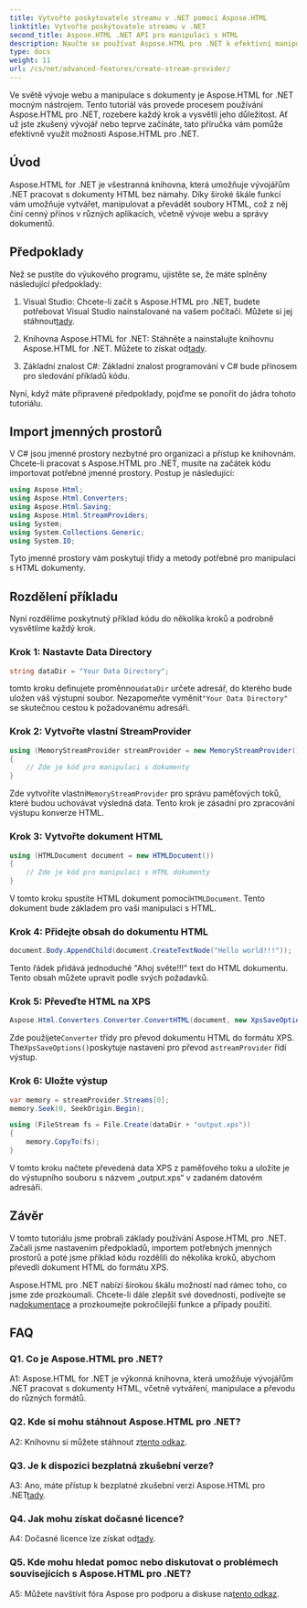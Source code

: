 ```yaml
---
title: Vytvořte poskytovatele streamu v .NET pomocí Aspose.HTML
linktitle: Vytvořte poskytovatele streamu v .NET
second_title: Aspose.HTML .NET API pro manipulaci s HTML
description: Naučte se používat Aspose.HTML pro .NET k efektivní manipulaci s HTML dokumenty. Výukový program krok za krokem pro vývojáře.
type: docs
weight: 11
url: /cs/net/advanced-features/create-stream-provider/
---
```

Ve světě vývoje webu a manipulace s dokumenty je Aspose.HTML for .NET mocným nástrojem. Tento tutoriál vás provede procesem používání Aspose.HTML pro .NET, rozebere každý krok a vysvětlí jeho důležitost. Ať už jste zkušený vývojář nebo teprve začínáte, tato příručka vám pomůže efektivně využít možnosti Aspose.HTML pro .NET.

## Úvod

Aspose.HTML for .NET je všestranná knihovna, která umožňuje vývojářům .NET pracovat s dokumenty HTML bez námahy. Díky široké škále funkcí vám umožňuje vytvářet, manipulovat a převádět soubory HTML, což z něj činí cenný přínos v různých aplikacích, včetně vývoje webu a správy dokumentů.

## Předpoklady

Než se pustíte do výukového programu, ujistěte se, že máte splněny následující předpoklady:

1. Visual Studio: Chcete-li začít s Aspose.HTML pro .NET, budete potřebovat Visual Studio nainstalované na vašem počítači. Můžete si jej stáhnout[tady](https://visualstudio.microsoft.com/).

2.  Knihovna Aspose.HTML for .NET: Stáhněte a nainstalujte knihovnu Aspose.HTML for .NET. Můžete to získat od[tady](https://releases.aspose.com/html/net/).

3. Základní znalost C#: Základní znalost programování v C# bude přínosem pro sledování příkladů kódu.

Nyní, když máte připravené předpoklady, pojďme se ponořit do jádra tohoto tutoriálu.

## Import jmenných prostorů

V C# jsou jmenné prostory nezbytné pro organizaci a přístup ke knihovnám. Chcete-li pracovat s Aspose.HTML pro .NET, musíte na začátek kódu importovat potřebné jmenné prostory. Postup je následující:

```csharp
using Aspose.Html;
using Aspose.Html.Converters;
using Aspose.Html.Saving;
using Aspose.Html.StreamProviders;
using System;
using System.Collections.Generic;
using System.IO;
```

Tyto jmenné prostory vám poskytují třídy a metody potřebné pro manipulaci s HTML dokumenty.

## Rozdělení příkladu

Nyní rozdělíme poskytnutý příklad kódu do několika kroků a podrobně vysvětlíme každý krok.

### Krok 1: Nastavte Data Directory

```csharp
string dataDir = "Your Data Directory";
```

 tomto kroku definujete proměnnou`dataDir` určete adresář, do kterého bude uložen váš výstupní soubor. Nezapomeňte vyměnit`"Your Data Directory"` se skutečnou cestou k požadovanému adresáři.

### Krok 2: Vytvořte vlastní StreamProvider

```csharp
using (MemoryStreamProvider streamProvider = new MemoryStreamProvider())
{
    // Zde je kód pro manipulaci s dokumenty
}
```

 Zde vytvoříte vlastní`MemoryStreamProvider` pro správu paměťových toků, které budou uchovávat výsledná data. Tento krok je zásadní pro zpracování výstupu konverze HTML.

### Krok 3: Vytvořte dokument HTML

```csharp
using (HTMLDocument document = new HTMLDocument())
{
    // Zde je kód pro manipulaci s HTML dokumenty
}
```

 V tomto kroku spustíte HTML dokument pomocí`HTMLDocument`. Tento dokument bude základem pro vaši manipulaci s HTML.

### Krok 4: Přidejte obsah do dokumentu HTML

```csharp
document.Body.AppendChild(document.CreateTextNode("Hello world!!!"));
```

Tento řádek přidává jednoduché "Ahoj světe!!!" text do HTML dokumentu. Tento obsah můžete upravit podle svých požadavků.

### Krok 5: Převeďte HTML na XPS

```csharp
Aspose.Html.Converters.Converter.ConvertHTML(document, new XpsSaveOptions(), streamProvider);
```

 Zde použijete`Converter` třídy pro převod dokumentu HTML do formátu XPS. The`XpsSaveOptions()`poskytuje nastavení pro převod a`streamProvider` řídí výstup.

### Krok 6: Uložte výstup

```csharp
var memory = streamProvider.Streams[0];
memory.Seek(0, SeekOrigin.Begin);

using (FileStream fs = File.Create(dataDir + "output.xps"))
{
    memory.CopyTo(fs);
}
```

V tomto kroku načtete převedená data XPS z paměťového toku a uložíte je do výstupního souboru s názvem „output.xps“ v zadaném datovém adresáři.

## Závěr

V tomto tutoriálu jsme probrali základy používání Aspose.HTML pro .NET. Začali jsme nastavením předpokladů, importem potřebných jmenných prostorů a poté jsme příklad kódu rozdělili do několika kroků, abychom převedli dokument HTML do formátu XPS.

 Aspose.HTML pro .NET nabízí širokou škálu možností nad rámec toho, co jsme zde prozkoumali. Chcete-li dále zlepšit své dovednosti, podívejte se na[dokumentace](https://reference.aspose.com/html/net/) a prozkoumejte pokročilejší funkce a případy použití.

## FAQ

### Q1. Co je Aspose.HTML pro .NET?

A1: Aspose.HTML for .NET je výkonná knihovna, která umožňuje vývojářům .NET pracovat s dokumenty HTML, včetně vytváření, manipulace a převodu do různých formátů.

### Q2. Kde si mohu stáhnout Aspose.HTML pro .NET?

A2: Knihovnu si můžete stáhnout z[tento odkaz](https://releases.aspose.com/html/net/).

### Q3. Je k dispozici bezplatná zkušební verze?

 A3: Ano, máte přístup k bezplatné zkušební verzi Aspose.HTML pro .NET[tady](https://releases.aspose.com/).

### Q4. Jak mohu získat dočasné licence?

 A4: Dočasné licence lze získat od[tady](https://purchase.aspose.com/temporary-license/).

### Q5. Kde mohu hledat pomoc nebo diskutovat o problémech souvisejících s Aspose.HTML pro .NET?

 A5: Můžete navštívit fóra Aspose pro podporu a diskuse na[tento odkaz](https://forum.aspose.com/).